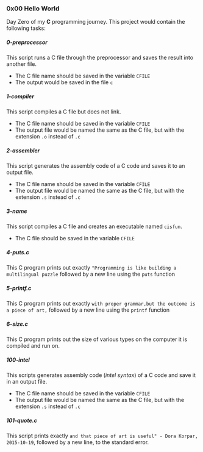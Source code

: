 ### 0x00 Hello World
Day Zero of my **C** programming journey.
This project would contain the following tasks:


##### 0-preprocessor
This script runs a C file through the preprocessor and saves the result into another file.
* The C file name should be saved in the variable `CFILE`
* The output would be saved in the file `c`

##### 1-compiler 
This script compiles a C file but does not link.
* The C file name should be saved in the variable `CFILE`
* The output file would be named the same as the C file, but with the extension `.o` instead of `.c`

##### 2-assembler
This script generates the assembly code of a C code and saves it to an output file.
* The C file name should be saved in the variable `CFILE`
* The output file would be named the same as the C file, but with the extension `.s` instead of `.c`

##### 3-name
This script compiles a C file and creates an executable named `cisfun`.
* The C file should be saved in the variable `CFILE`

##### 4-puts.c
This C program prints out exactly `"Programming is like building a multilingual puzzle` followed by a new line using the `puts`	function

##### 5-printf.c
This C program prints out exactly `with proper grammar,but the outcome is a piece of art,` followed by a new line using the `printf` function

##### 6-size.c
This C program prints out the size of various types on the computer it is compiled and run on.

##### 100-intel
This scripts generates assembly code (_intel syntax_) of a C code and save it in an output file.
* The C file name should be saved in the variable `CFILE`
* The output file would be named the same as the C file, but with the extension `.s` instead of `.c`

##### 101-quote.c
This script prints exactly `and that piece of art is useful" - Dora Korpar, 2015-10-19`, followed by a new line, to the standard error.
